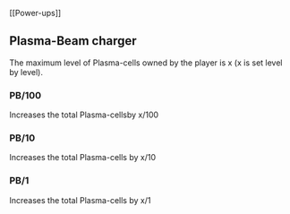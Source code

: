 [[Power-ups]]


## Plasma-Beam charger

The maximum level of Plasma-cells owned by the player is x (x is set level by level).

### PB/100
Increases the total Plasma-cellsby x/100

### PB/10
Increases the total Plasma-cells by x/10

### PB/1
Increases the total Plasma-cells by x/1